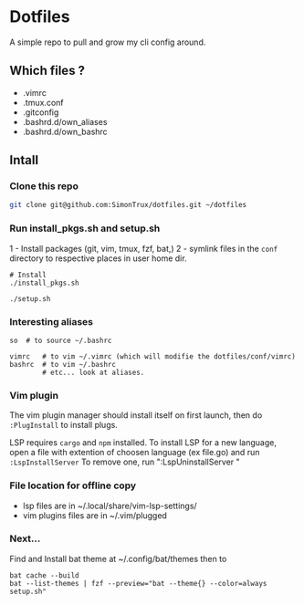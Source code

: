 # Dotfiles

A simple repo to pull and grow my cli config around.

## Which files ?

- .vimrc
- .tmux.conf
- .gitconfig
- .bashrd.d/own_aliases
- .bashrd.d/own_bashrc

## Intall

### Clone this repo

```bash
git clone git@github.com:SimonTrux/dotfiles.git ~/dotfiles
```

### Run install_pkgs.sh and setup.sh

1 - Install packages (git, vim, tmux, fzf, bat,)
2 - symlink files in the `conf` directory to respective places in user home dir.

```
# Install 
./install_pkgs.sh

./setup.sh
```

### Interesting aliases

```
so  # to source ~/.bashrc

vimrc   # to vim ~/.vimrc (which will modifie the dotfiles/conf/vimrc) 
bashrc  # to vim ~/.bashrc 
        # etc... look at aliases.
```

### Vim plugin

The vim plugin manager should install itself on first launch, then do `:PlugInstall` to install plugs.

LSP requires `cargo` and `npm` installed.
To install LSP for a new language, open a file with extention of choosen language (ex file.go) and run `:LspInstallServer`
To remove one, run ":LspUninstallServer <server name>"

### File location for offline copy

- lsp files are in ~/.local/share/vim-lsp-settings/
- vim plugins files are in ~/.vim/plugged

### Next...

Find and Install bat theme at ~/.config/bat/themes
then to
```
bat cache --build
bat --list-themes | fzf --preview="bat --theme{} --color=always setup.sh"
```
